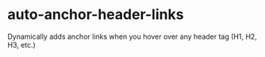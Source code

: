 # auto-anchor-header-links
Dynamically adds anchor links when you hover over any header tag (H1, H2, H3, etc.)
